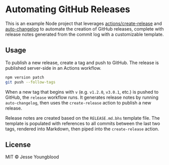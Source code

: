 # Automating GitHub Releases

This is an example Node project that leverages [actions/create-release](https://github.com/actions/create-release) and [auto-changelog](https://www.npmjs.com/package/auto-changelog) to automate the creation of GitHub releases, complete with release notes generated from the commit log with a customizable template.

## Usage

To publish a new release, create a tag and push to GitHub. The release is published server-side in an Actions workflow.

```bash
npm version patch
git push --follow-tags
```

When a new tag that begins with `v` (e.g. `v1.2.0`, `v3.0.1`, etc.) is pushed to GitHub, the `release` workflow runs. It generates release notes by running `auto-changelog`, then uses the `create-release` action to publish a new release.

Release notes are created based on the `RELEASE.md.bhs` template file. The template is populated with references to all commits between the last two tags, rendered into Markdown, then piped into the `create-release` action.

## License

MIT © Jesse Youngblood
